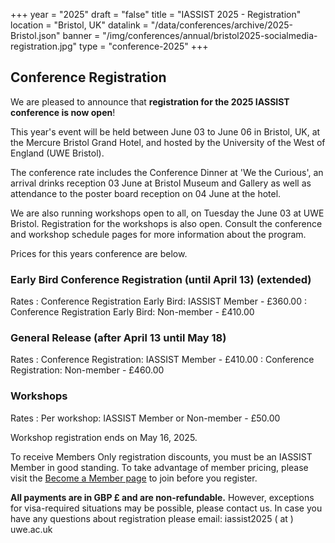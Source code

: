 +++
year = "2025"
draft = "false"
title = "IASSIST 2025 - Registration"
location = "Bristol, UK"
datalink = "/data/conferences/archive/2025-Bristol.json"
banner = "/img/conferences/annual/bristol2025-socialmedia-registration.jpg"
type = "conference-2025"
+++
## Conference Registration

We are pleased to announce that **registration for the 2025 IASSIST conference is now open**!

This year's event will be held between June 03 to June 06 in Bristol, UK, at the Mercure Bristol Grand Hotel, and hosted by the University of the West of England (UWE Bristol).

The conference rate includes the Conference Dinner at 'We the Curious', an arrival drinks reception 03 June at Bristol Museum and Gallery  as well as attendance to the poster board reception on 04 June at the hotel. 

We are also running workshops open to all, on Tuesday the June 03 at UWE Bristol. Registration for the workshops is also open. Consult the conference and workshop schedule pages for more information about the program.

Prices for this years conference are below.

### Early Bird Conference Registration (until April 13) (extended)

Rates
: Conference Registration Early Bird: IASSIST Member - £360.00
: Conference Registration Early Bird: Non-member - £410.00

### General Release (after April 13 until May 18)

Rates
: Conference Registration: IASSIST Member - £410.00
: Conference Registration: Non-member - £460.00

### Workshops

Rates
: Per workshop: IASSIST Member or Non-member - £50.00

Workshop registration ends on May 16, 2025.

To receive Members Only registration discounts, you must be an IASSIST Member in good standing. To take advantage of member pricing, please visit the [Become a Member page](/about/become-a-member/) to join before you register. 


<!--
<br />
  <a class="btn btn-template-main" href="https://store.uwe.ac.uk/conferences-and-events/research-business-and-innovation/iassist/iassist-international-association-for-social-science-information-service-and-technology" target="_blank" >Register for IASSIST 2025 <span class="fas fa-external-link-alt"></span></a>
<br /><br />

-->

**All payments are in GBP £ and are non-refundable.** However, exceptions for visa-required situations may be possible, please contact us. In case you have any questions about registration please email: iassist2025 ( at ) uwe.ac.uk